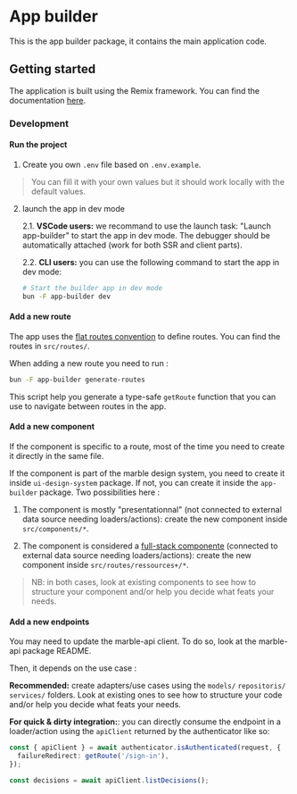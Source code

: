 # App builder

This is the app builder package, it contains the main application code.

## Getting started

The application is built using the Remix framework. You can find the documentation [here](https://remix.run/).

### Development

#### Run the project

1. Create you own `.env` file based on `.env.example`.

> You can fill it with your own values but it should work locally with the default values.

2. launch the app in dev mode

   2.1. **VSCode users:** we recommand to use the launch task: "Launch app-builder" to start the app in dev mode. The debugger should be automatically attached (work for both SSR and client parts).

   2.2. **CLI users:** you can use the following command to start the app in dev mode:

   ```bash
   # Start the builder app in dev mode
   bun -F app-builder dev
   ```

#### Add a new route

The app uses the [flat routes convention](https://github.com/kiliman/remix-flat-routes?tab=readme-ov-file#remix-v2-flat-routes-convention) to define routes. You can find the routes in `src/routes/`.

When adding a new route you need to run :

```bash
bun -F app-builder generate-routes
```

This script help you generate a type-safe `getRoute` function that you can use to navigate between routes in the app.

#### Add a new component

If the component is specific to a route, most of the time you need to create it directly in the same file.

If the component is part of the marble design system, you need to create it inside `ui-design-system` package. If not, you can create it inside the `app-builder` package. Two possibilities here :

1. The component is mostly "presentationnal" (not connected to external data source needing loaders/actions): create the new component inside `src/components/*`.

2. The component is considered a [full-stack componente](https://www.epicweb.dev/full-stack-components) (connected to external data source needing loaders/actions): create the new component inside `src/routes/ressources+/*`.

> NB: in both cases, look at existing components to see how to structure your component and/or help you decide what feats your needs.

#### Add a new endpoints

You may need to update the marble-api client. To do so, look at the marble-api package README.

Then, it depends on the use case :

**Recommended:** create adapters/use cases using the `models/` `repositoris/` `services/` folders. Look at existing ones to see how to structure your code and/or help you decide what feats your needs.

**For quick & dirty integration:**: you can directly consume the endpoint in a loader/action using the `apiClient` returned by the authenticator like so:

```typescript
const { apiClient } = await authenticator.isAuthenticated(request, {
  failureRedirect: getRoute('/sign-in'),
});

const decisions = await apiClient.listDecisions();
```
